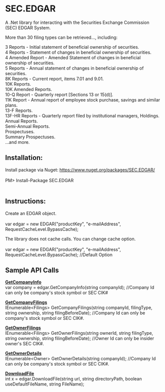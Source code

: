 
# SEC.EDGAR

A .Net library for interacting with the Securities Exchange Commission (SEC) EDGAR System.<br>

More than 30 filing types can be retrieved..., including:

3 Reports - Initial statement of beneficial ownership of securities.<br>
4 Reports - Statement of changes in beneficial ownership of securities.<br>
4 Amended Report - Amended Statement of changes in beneficial ownership of securities.<br>
5 Reports - Annual statement of changes in beneficial ownership of securities.<br>
8K Reports - Current report, items 7.01 and 9.01.<br>
10K Reports.<br>
10K Amended Reports.<br>
10-Q Report - Quarterly report [Sections 13 or 15(d)].<br>
11K Report - Annual report of employee stock purchase, savings and similar plans.<br>
13-F Reports.<br>
13F-HR Reports - Quarterly report filed by institutional managers, Holdings.<br>
Annual Reports.<br>
Semi-Annual Reports.<br>
Prospectuses.<br>
Summary Prospectuses.<br>
...and more.<br>


## Installation:

Install package via Nuget: https://www.nuget.org/packages/SEC.EDGAR/<br><br>
PM> Install-Package SEC.EDGAR<br><br>


## Instructions:

Create an EDGAR object.<br><br>
var edgar = new EDGAR("productKey", "e-mailAddress", RequestCacheLevel.BypassCache);

The library does not cache calls. You can change cache option.<br><br>
var edgar = new EDGAR("productKey", "e-mailAddress", RequestCacheLevel.BypassCache); //Default Option


## Sample API Calls

<b><u>GetCompanyInfo</u></b><br>
var company = edgar.GetCompanyInfo(string companyId); //Company Id can only be company's stock symbol or SEC CIK#

<b><u>GetCompanyFilings</u></b><br>
IEnumerable\<Filings\> GetCompanyFilings(string companyId, filingType, string ownership, string filingBeforeDate); //Company Id can only be company's stock symbol or SEC CIK#.

<b><u>GetOwnerFilings</u></b><br>
IEnumerable\<Filings\> GetOwnerFilings(string ownerId, string filingType, string ownership, string filingBeforeDate); //Owner Id can only be insider owner's SEC CIK#.

<b><u>GetOwnerDetails</u></b><br>
IEnumerable\<Owner\> GetOwnerDetails(string companyId); //Company Id can only be company's stock symbol or SEC CIK#.

<b><u>DownloadFile</u></b><br>
int x = edgar.DownloadFile(string url, string directoryPath, boolean useDefaultFileName, string FileName);




